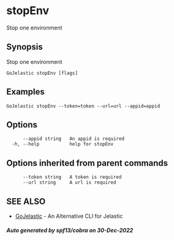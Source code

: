 #  stopEnv

Stop one environment

## Synopsis

Stop one environment

```
GoJelastic stopEnv [flags]
```

## Examples

```
GoJelastic stopEnv --token=token --url=url --appid=appid
```

## Options

```
      --appid string   An appid is required
  -h, --help           help for stopEnv
```

## Options inherited from parent commands

```
      --token string   A token is required
      --url string     A url is required
```

## SEE ALSO

* [GoJelastic](GoJelastic.md)	 - An Alternative CLI for Jelastic

##### Auto generated by spf13/cobra on 30-Dec-2022

